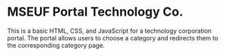 <h1> MSEUF Portal Technology Co. </h1> 

This is a basic HTML, CSS, and JavaScript for a technology corporation portal. The portal allows users to choose a category and redirects them to the corresponding category page.
